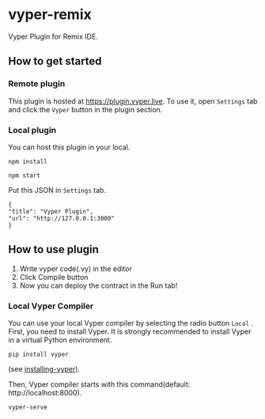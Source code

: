 # vyper-remix
Vyper Plugin for Remix IDE.

## How to get started
### Remote plugin
This plugin is hosted at https://plugin.vyper.live.
To use it, open `Settings` tab and click the `Vyper` button in the plugin section.

### Local plugin
You can host this plugin in your local.

```npm install```

```npm start```

Put this JSON in `Settings` tab.
```
{
"title": "Vyper Plugin",
"url": "http://127.0.0.1:3000"
}
```

## How to use plugin
1. Write vyper code(.vy) in the editor
2. Click Compile button
3. Now you can deploy the contract in the Run tab!


### Local Vyper Compiler
You can use your local Vyper compiler by selecting the radio button `Local` .
First, you need to install Vyper. It is strongly recommended to install Vyper in a virtual Python environment.

```pip install vyper```

(see [installing-vyper](https://vyper.readthedocs.io/en/latest/installing-vyper.html#installing-vyper)).

Then, Vyper compiler starts with this command(default: http://localhost:8000).

```vyper-serve```
